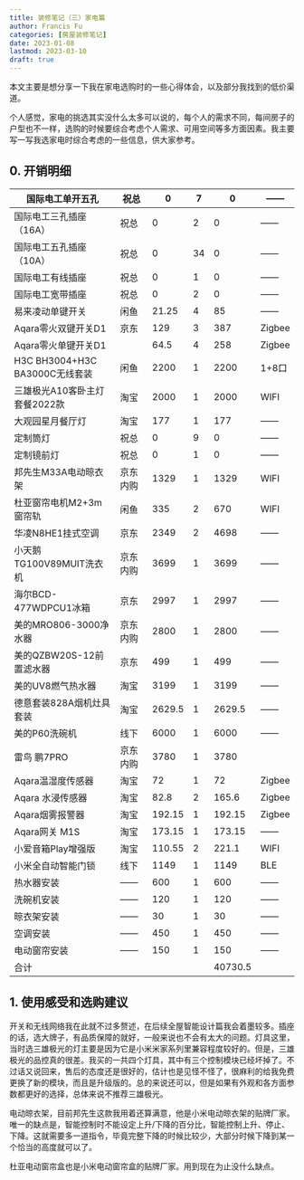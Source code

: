 ```yaml
---
title: 装修笔记（三）家电篇
author: Francis Fu
categories: [房屋装修笔记]
date: 2023-01-08
lastmod: 2023-03-10
draft: true
---
```


本文主要是想分享一下我在家电选购时的一些心得体会，以及部分我找到的低价渠道。

<!--more-->

个人感觉，家电的挑选其实没什么太多可以说的，每个人的需求不同，每间房子的户型也不一样，选购的时候要综合考虑个人需求、可用空间等多方面因素。我主要写一写我选家电时综合考虑的一些信息，供大家参考。

## 0. 开销明细

| 国际电工单开五孔                   | 祝总   | 0      | 7  | 0       | ——     |
|----------------------------|------|--------|----|---------|--------|
| 国际电工三孔插座（16A）              | 祝总   | 0      | 2  | 0       | ——     |
| 国际电工五孔插座（10A）              | 祝总   | 0      | 34 | 0       | ——     |
| 国际电工有线插座                   | 祝总   | 0      | 1  | 0       | ——     |
| 国际电工宽带插座                   | 祝总   | 0      | 2  | 0       | ——     |
| 易来凌动单键开关                   | 闲鱼   | 21.25  | 4  | 85      | ——     |
| Aqara零火双键开关D1              | 京东   | 129    | 3  | 387     | Zigbee |
| Aqara零火单键开关D1              |      | 64.5   | 4  | 258     | Zigbee |
| H3C BH3004+H3C BA3000C无线套装 | 闲鱼   | 2200   | 1  | 2200    | 1+8口   |
| 三雄极光A10客卧主灯套餐2022款         | 淘宝   | 2000   | 1  | 2000    | WIFI   |
| 大观园星月餐厅灯                   | 淘宝   | 177    | 1  | 177     | ——     |
| 定制筒灯                       | 祝总   | 0      | 9  | 0       | ——     |
| 定制镜前灯                      | 祝总   | 0      | 1  | 0       | ——     |
| 邦先生M33A电动晾衣架               | 京东内购 | 1329   | 1  | 1329    | WIFI   |
| 杜亚窗帘电机M2+3m窗帘轨             | 闲鱼   | 335    | 2  | 670     | WIFI   |
| 华凌N8HE1挂式空调                | 京东   | 2349   | 2  | 4698    | ——     |
| 小天鹅TG100V89MUIT洗衣机         | 京东内购 | 3699   | 1  | 3699    | ——     |
| 海尔BCD-477WDPCU1冰箱          | 京东   | 2997   | 1  | 2997    | ——     |
| 美的MRO806-3000净水器           | 京东内购 | 2800   | 1  | 2800    | ——     |
| 美的QZBW20S-12前置滤水器          | 京东   | 499    | 1  | 499     | ——     |
| 美的UV8燃气热水器                 | 淘宝   | 3199   | 1  | 3199    | ——     |
| 德意套装828A烟机灶具套装             | 淘宝   | 2629.5 | 1  | 2629.5  | ——     |
| 美的P60洗碗机                   | 线下   | 6000   | 1  | 6000    | ——     |
| 雷鸟 鹏7PRO                   | 京东内购 | 3780   | 1  | 3780    |        |
| Aqara温湿度传感器                | 淘宝   | 72     | 1  | 72      | Zigbee |
| Aqara 水浸传感器                | 淘宝   | 82.8   | 2  | 165.6   | Zigbee |
| Aqara烟雾报警器                 | 淘宝   | 192.15 | 1  | 192.15  | Zigbee |
| Aqara网关 M1S                | 淘宝   | 173.15 | 1  | 173.15  | ——     |
| 小爱音箱Play增强版                | 淘宝   | 110.55  | 2  | 221.1   | WIFI   |
| 小米全自动智能门锁                  | 线下   | 1149   | 1  | 1149    | BLE    |
| 热水器安装                      | ——   | 600    | 1  | 600     | ——     |
| 洗碗机安装                      | ——   | 120    | 1  | 120     | ——     |
| 晾衣架安装                      | ——   | 30     | 1  | 30      | ——     |
| 空调安装                       | ——   | 450    | 1  | 450     | ——     |
| 电动窗帘安装                     | ——   | 150    | 1  | 150     | ——     |
| 合计                         |      |        |    | 40730.5 |


## 1. 使用感受和选购建议

开关和无线网络我在此就不过多赘述，在后续全屋智能设计篇我会着墨较多。插座的话，选大牌子，有品质保障的就好，一般来说也不会有太大的问题。灯具这里，当时选三雄极光的灯主要是因为它是小米米家系列里兼容程度较好的。但是，三雄极光的品控真的很差。我买的一共四个灯具，其中有三个控制模块已经坏掉了。不过话又说回来，售后的态度还是很好的，估计也是见怪不怪了，很麻利的给我免费更换了新的模块，而且是升级版的。总的来说还可以，但是如果有外观和各方面参数都更好的选择，总体来说不推荐三雄极光。

电动晾衣架，目前邦先生这款我用着还算满意，他是小米电动晾衣架的贴牌厂家。唯一的缺点是，智能控制时不能设定上升/下降的百分比，智能控制上升、停止、下降。这就需要多一道指令，毕竟完整下降的时候比较少，大部分时候下降到某一个恰当的高度就可以了。

杜亚电动窗帘盒也是小米电动窗帘盒的贴牌厂家。用到现在为止没什么缺点。
